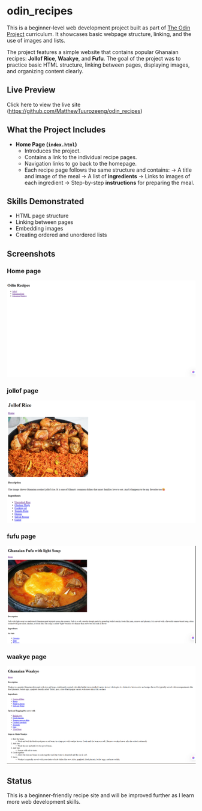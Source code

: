 # odin_recipes

This is a beginner-level web development project built as part of [The Odin Project](https://www.theodinproject.com/) curriculum. It showcases basic webpage structure, linking, and the use of images and lists.

The project features a simple website that contains popular Ghanaian recipes: **Jollof Rice**, **Waakye**, and **Fufu**. The goal of the project was to practice basic HTML structure, linking between pages, displaying images, and organizing content clearly.

##  Live Preview
Click here to view the live site (https://github.com/MatthewTuurozeeng/odin_recipes)  


##  What the Project Includes

- **Home Page (`index.html`)**
  - Introduces the project.
  - Contains a link to the individual recipe pages.
  - Navigation links to go back to the homepage.
  - Each recipe page follows the same structure and contains:
   -> A title and image of the meal
   -> A list of **ingredients**
   -> Links to images of each ingredient
   -> Step-by-step **instructions** for preparing the meal.

## Skills Demonstrated
- HTML page structure
- Linking between pages
- Embedding images
- Creating ordered and unordered lists

##  Screenshots
### Home page
![Home page screenshot](images/Home_page1.png)
### jollof page
![Jollof page screenshot](images/Jollof_page.png)

### fufu page
![Fufu page screeshot](images/Fufu_page.png)

### waakye page
![Waakye page screenshot](images/waakye_page.png)

## Status

This is a beginner-friendly recipe site and will be improved further as I learn more web development skills.
